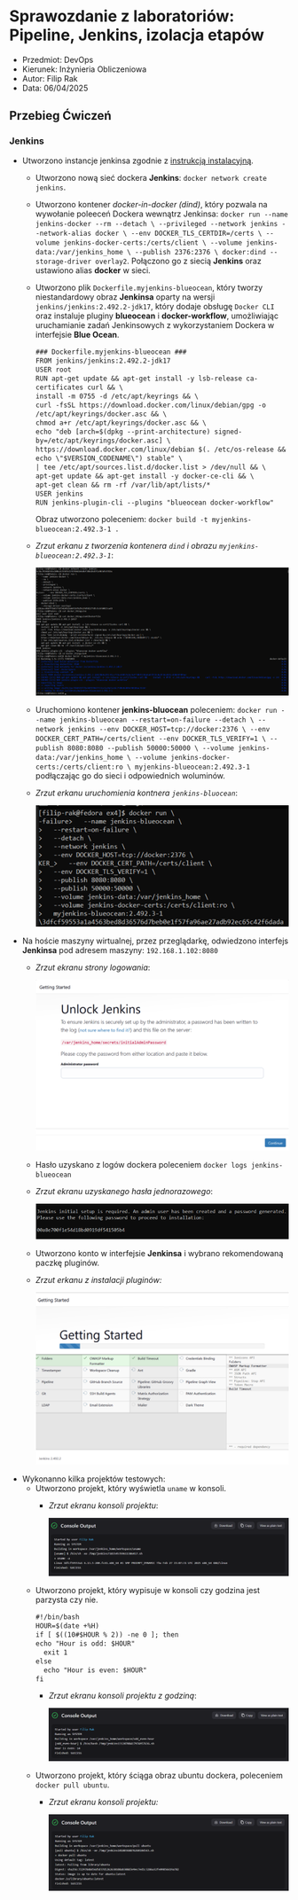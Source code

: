 # Sprawozdanie z laboratoriów: Pipeline, Jenkins, izolacja etapów
- Przedmiot: DevOps
- Kierunek: Inżynieria Obliczeniowa
- Autor: Filip Rak
- Data: 06/04/2025

## Przebieg Ćwiczeń
### Jenkins
- Utworzono instancje jenkinsa zgodnie z [instrukcją instalacyjną](https://www.jenkins.io/doc/book/installing/docker/).
  - Utworzono nową sieć dockera **Jenkins**: `docker network create jenkins`.
  - Utworzono kontener *docker-in-docker (dind)*, który pozwala na wywołanie poleeceń Dockera wewnątrz Jenkinsa: `docker run --name jenkins-docker --rm --detach \
  --privileged --network jenkins --network-alias docker \
  --env DOCKER_TLS_CERTDIR=/certs \
  --volume jenkins-docker-certs:/certs/client \
  --volume jenkins-data:/var/jenkins_home \
  --publish 2376:2376 \
  docker:dind --storage-driver overlay2`. Połączono go z siecią **Jenkins** oraz ustawiono alias **docker** w sieci.
  - Utworzono plik `Dockerfile.myjenkins-blueocean`, który tworzy niestandardowy obraz **Jenkinsa** oparty na wersji `jenkins/jenkins:2.492.2-jdk17`, który dodaje obsługę `Docker CLI` oraz instaluje pluginy **blueocean** i **docker-workflow**, umożliwiając uruchamianie zadań Jenkinsowych z wykorzystaniem Dockera w interfejsie **Blue Ocean**.
    ```
    ### Dockerfile.myjenkins-blueocean ###
    FROM jenkins/jenkins:2.492.2-jdk17
    USER root
    RUN apt-get update && apt-get install -y lsb-release ca-certificates curl && \
    install -m 0755 -d /etc/apt/keyrings && \
    curl -fsSL https://download.docker.com/linux/debian/gpg -o /etc/apt/keyrings/docker.asc && \
    chmod a+r /etc/apt/keyrings/docker.asc && \
    echo "deb [arch=$(dpkg --print-architecture) signed-by=/etc/apt/keyrings/docker.asc] \
    https://download.docker.com/linux/debian $(. /etc/os-release && echo \"$VERSION_CODENAME\") stable" \
    | tee /etc/apt/sources.list.d/docker.list > /dev/null && \
    apt-get update && apt-get install -y docker-ce-cli && \
    apt-get clean && rm -rf /var/lib/apt/lists/*
    USER jenkins
    RUN jenkins-plugin-cli --plugins "blueocean docker-workflow"
    ```
    Obraz utworzono poleceniem: `docker build -t myjenkins-blueocean:2.492.3-1 .`
  - *Zrzut erkanu z tworzenia kontenera `dind` i obrazu `myjenkins-blueocean:2.492.3-1`*:
    
    ![Zrzut ekranu z tworzenia kontenerów 1](media/m1_setup.png)
  - Uruchomiono kontener **jenkins-bluocean** poleceniem: `docker run --name jenkins-blueocean --restart=on-failure --detach \
    --network jenkins --env DOCKER_HOST=tcp://docker:2376 \
    --env DOCKER_CERT_PATH=/certs/client --env DOCKER_TLS_VERIFY=1 \
    --publish 8080:8080 --publish 50000:50000 \
    --volume jenkins-data:/var/jenkins_home \
    --volume jenkins-docker-certs:/certs/client:ro \
    myjenkins-blueocean:2.492.3-1` podłączając go do sieci i odpowiednich woluminów.
  - *Zrzut erkanu uruchomienia kontnera `jenkins-bluocean`*:
    
    ![Zrzut ekranu z tworzenia kontenerów 2](media/m2_ocean.png)
- Na hoście maszyny wirtualnej, przez przeglądarkę,  odwiedzono interfejs **Jenkinsa** pod adresem maszyny: `192.168.1.102:8080`
  - *Zrzut ekranu strony logowania*:
 
    ![Zrzut ekranu strony logowania](media/m3_unlock.png)
  - Hasło uzyskano z logów dockera poleceniem `docker logs jenkins-blueocean`
  - *Zrzut ekranu uzyskanego hasła jednorazowego*:
 
    ![Zrzut ekranu hasła](media/m4_pass.png)

  - Utworzono konto w interfejsie **Jenkinsa** i wybrano rekomendowaną paczkę pluginów.
  - *Zrzut erkanu z instalacji pluginów:*

    ![Zrzut ekranu konfiguracji](media/m5_getting_started.png)
- Wykonanno kilka projektów testowych:
  - Utworzono projekt, który wyświetla `uname` w konsoli.
    - *Zrzut ekranu konsoli projektu*:

      ![Zrzut ekranu konsoli projektu](media/m6_uname.png)
  - Utworzono projekt, który wypisuje w konsoli czy godzina jest parzysta czy nie.
      ```
      #!/bin/bash
      HOUR=$(date +%H)
      if [ $((10#$HOUR % 2)) -ne 0 ]; then
      echo "Hour is odd: $HOUR"
        exit 1
      else
        echo "Hour is even: $HOUR"
      fi
      ```
    - *Zrzut ekranu konsoli projektu z godziną*:

      ![Zrzut ekranu z godziną](media/m7_hour.png)
  - Utworzono projekt, który ściąga obraz ubuntu dockera, poleceniem `docker pull ubuntu`.
    - *Zrzut ekranu konsoli projektu:*

      ![Zrzut ekranu pull ubuntu](media/m8_pull.png)
